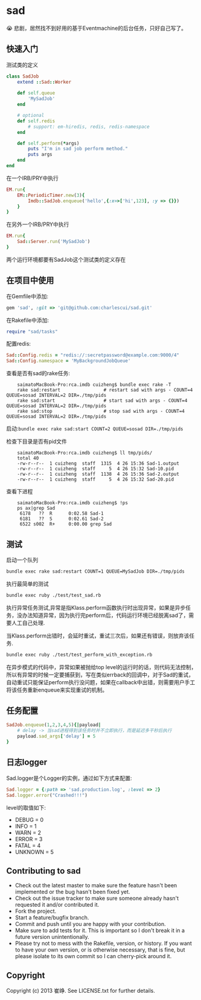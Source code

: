 # sad

:sob: 悲剧，居然找不到好用的基于Eventmachine的后台任务，只好自己写了。

## 快速入门

测试类的定义

```ruby
class SadJob
	extend ::Sad::Worker
	
	def self.queue
		'MySadJob'
	end

	# optional
	def	self.redis
		# support: em-hiredis, redis, redis-namespace
	end

	def self.perform(*args)
		puts "I'm in sad job perform method."
		puts args
	end
end
```

在一个IRB/PRY中执行

```ruby
EM.run{
	EM::PeriodicTimer.new(3){
		Imdb::SadJob.enqueue('hello',{:x=>['hi',123], :y => {}})
	}
}
```

在另外一个IRB/PRY中执行

```ruby
EM.run{
	Sad::Server.run('MySadJob')
}
```

两个运行环境都要有SadJob这个测试类的定义存在


## 在项目中使用

在Gemfile中添加:

```ruby
gem 'sad', :git => 'git@github.com:charlescui/sad.git'
```

在Rakefile中添加:

```ruby
require "sad/tasks"
```

配置redis:

```ruby
Sad::Config.redis = "redis://:secretpassword@example.com:9000/4"
Sad::Config.namespace = 'MyBackgroundJobQueue'
```

查看是否有sad的rake任务:

		saimatoMacBook-Pro:rca.imdb cuizheng$ bundle exec rake -T
		rake sad:restart                # restart sad with args - COUNT=4 QUEUE=sosad INTERVAL=2 DIR=./tmp/pids
		rake sad:start                  # start sad with args - COUNT=4 QUEUE=sosad INTERVAL=2 DIR=./tmp/pids
		rake sad:stop                   # stop sad with args - COUNT=4 QUEUE=sosad INTERVAL=2 DIR=./tmp/pids

启动:`bundle exec rake sad:start COUNT=2 QUEUE=sosad DIR=./tmp/pids`

检查下目录是否有pid文件

		saimatoMacBook-Pro:rca.imdb cuizheng$ ll tmp/pids/
		total 40
		-rw-r--r--  1 cuizheng  staff  1315  4 26 15:36 Sad-1.output
		-rw-r--r--  1 cuizheng  staff     5  4 26 15:32 Sad-10.pid
		-rw-r--r--  1 cuizheng  staff  1138  4 26 15:36 Sad-2.output
		-rw-r--r--  1 cuizheng  staff     5  4 26 15:32 Sad-20.pid

查看下进程

		saimatoMacBook-Pro:rca.imdb cuizheng$ !ps
		ps ax|grep Sad
		 6178   ??  R      0:02.58 Sad-1      
		 6181   ??  S      0:02.61 Sad-2      
		 6522 s002  R+     0:00.00 grep Sad


## 测试

启动一个队列

```sh
bundle exec rake sad:restart COUNT=1 QUEUE=MySadJob DIR=./tmp/pids
```

执行最简单的测试

```sh
bundle exec ruby ./test/test_sad.rb
```

执行异常任务测试,异常是指Klass.perform函数执行时出现异常，如果是异步任务，没办法知道异常，因为执行完perform后，代码运行环境已经脱离sad了，需要人工自己处理.

当Klass.perform出错时，会延时重试，重试三次后，如果还有错误，则放弃该任务.

```sh
bundle exec ruby ./test/test_perform_with_exception.rb
```

在异步模式的代码中，异常如果被抛给top level的运行时的话，则代码无法控制，所以有异常的时候一定要捕获到，写在类似errback的回调中，对于Sad的重试，自动重试只能保证perform执行没问题，如果在callback中出错，则需要用户手工将该任务重新enqueue来实现重试的机制。

## 任务配置

```ruby
SadJob.enqueue(1,2,3,4,5){|payload|
	# delay -> 当sad进程得到该任务时并不立即执行，而是延迟多干秒后执行
	payload.sad_args['delay'] = 5
}
```

## 日志logger

Sad.logger是个Logger的实例，通过如下方式来配置:

```ruby
Sad.logger = {:path => 'sad.production.log', :level => 2}
Sad.logger.error("Crashed!!!")
```

level的取值如下:

* DEBUG = 0
* INFO = 1
* WARN = 2
* ERROR = 3
* FATAL = 4
* UNKNOWN = 5

## Contributing to sad
 
* Check out the latest master to make sure the feature hasn't been implemented or the bug hasn't been fixed yet.
* Check out the issue tracker to make sure someone already hasn't requested it and/or contributed it.
* Fork the project.
* Start a feature/bugfix branch.
* Commit and push until you are happy with your contribution.
* Make sure to add tests for it. This is important so I don't break it in a future version unintentionally.
* Please try not to mess with the Rakefile, version, or history. If you want to have your own version, or is otherwise necessary, that is fine, but please isolate to its own commit so I can cherry-pick around it.

## Copyright

Copyright (c) 2013 崔峥. See LICENSE.txt for
further details.

